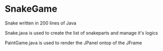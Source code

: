 # SnakeGame
Snake written in 200 lines of Java

Snake.java is used to create the list of snakeparts and manage it's logics

PaintGame.java is used to render the JPanel ontop of the JFrame

